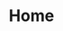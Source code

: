---
# https://vitepress.dev/reference/default-theme-home-page
layout: home
title: Home

hero:
  name: "abap2UI5"
  tagline: "Developing UI5 Apps Purely in ABAP.\nEfficient. Simple. Open Source."
  image:
    src: /logo.png
    alt: abap2UI5 Logo
    width: 200px
    height: 200px
  actions:
    - theme: brand
      text: About
      link: /get_started/introduction
    - theme: alt
      text: Quickstart
      link: /get_started/quickstart

features:
  - title: Guide
    icon: <i class="fa-solid fa-book"></i>
    details: Learn how to develop, configure, and run apps with abap2UI5.
    link: /get_started/introduction
  - title: GitHub
    icon: <i class="fa-brands fa-github"></i>
    details: Jump into the code! Explore the repository, report issues, and contribute to the project.
    link: https://www.github.com/abap2UI5/abap2UI5
  - title: LinkedIn
    icon: <i class="fab fa-linkedin"></i>
    details: Follow on LinkedIn and stay informed about latest updates and changes.
    link: https://www.linkedin.com/company/abap2ui5
---